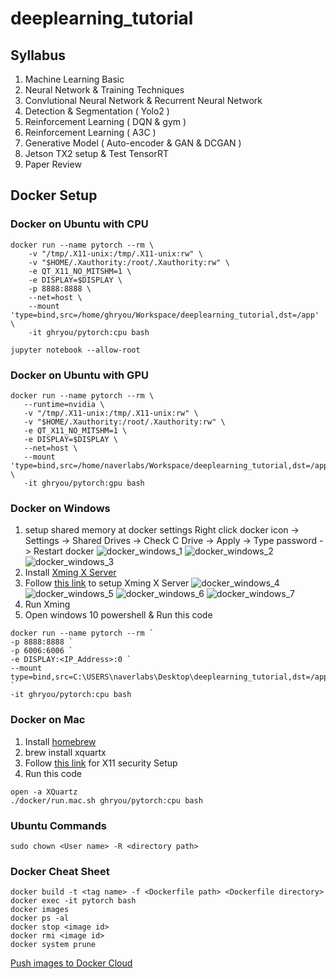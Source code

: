 # deeplearning_tutorial

## Syllabus
1. Machine Learning Basic
2. Neural Network & Training Techniques
3. Convlutional Neural Network & Recurrent Neural Network
4. Detection & Segmentation ( Yolo2 )
5. Reinforcement Learning ( DQN & gym )
6. Reinforcement Learning ( A3C )
7. Generative Model ( Auto-encoder & GAN & DCGAN )
8. Jetson TX2 setup & Test TensorRT
9. Paper Review

## Docker Setup
### Docker on Ubuntu with CPU
```
docker run --name pytorch --rm \
    -v "/tmp/.X11-unix:/tmp/.X11-unix:rw" \
    -v "$HOME/.Xauthority:/root/.Xauthority:rw" \
    -e QT_X11_NO_MITSHM=1 \
    -e DISPLAY=$DISPLAY \
    -p 8888:8888 \
    --net=host \
    --mount 'type=bind,src=/home/ghryou/Workspace/deeplearning_tutorial,dst=/app' \
    -it ghryou/pytorch:cpu bash

jupyter notebook --allow-root
```

### Docker on Ubuntu with GPU
```
docker run --name pytorch --rm \
   --runtime=nvidia \
   -v "/tmp/.X11-unix:/tmp/.X11-unix:rw" \
   -v "$HOME/.Xauthority:/root/.Xauthority:rw" \
   -e QT_X11_NO_MITSHM=1 \
   -e DISPLAY=$DISPLAY \
   --net=host \
   --mount 'type=bind,src=/home/naverlabs/Workspace/deeplearning_tutorial,dst=/app' \
   -it ghryou/pytorch:gpu bash​
```

### Docker on Windows
1. setup shared memory at docker settings
Right click docker icon -> Settings -> Shared Drives -> Check C Drive -> Apply -> Type password -> Restart docker
![docker_windows_1](res/docker_windows_1.png)
![docker_windows_2](res/docker_windows_2.png)
![docker_windows_3](res/docker_windows_3.png)
2. Install [Xming X Server](https://sourceforge.net/projects/xming/)
3. Follow [this link](https://blogs.msdn.microsoft.com/jamiedalton/2018/05/17/windows-10-docker-gui/) to setup Xming X Server
![docker_windows_4](res/docker_windows_4.png)
![docker_windows_5](res/docker_windows_5.png)
![docker_windows_6](res/docker_windows_6.png)
![docker_windows_7](res/docker_windows_7.png)
4. Run Xming
5. Open windows 10 powershell & Run this code
```
docker run --name pytorch --rm `
-p 8888:8888 `
-p 6006:6006 `
-e DISPLAY:<IP_Address>:0 `
--mount type=bind,src=C:\USERS\naverlabs\Desktop\deeplearning_tutorial,dst=/app `
-it ghryou/pytorch:cpu bash​
```

### Docker on Mac
1. Install [homebrew](https://brew.sh/index_ko)
2. brew install xquartx
3. Follow [this link](https://sourabhbajaj.com/blog/2017/02/07/gui-applications-docker-mac/) for X11 security Setup
4. Run this code
```
open -a XQuartz
./docker/run.mac.sh ghryou/pytorch:cpu bash
```

### Ubuntu Commands
```
sudo chown <User name> -R <directory path>
```

### Docker Cheat Sheet
```
docker build -t <tag name> -f <Dockerfile path> <Dockerfile directory>
docker exec -it pytorch bash
docker images
docker ps -al
docker stop <image id>
docker rmi <image id>
docker system prune
```

[Push images to Docker Cloud](https://docs.docker.com/docker-cloud/builds/push-images/)
